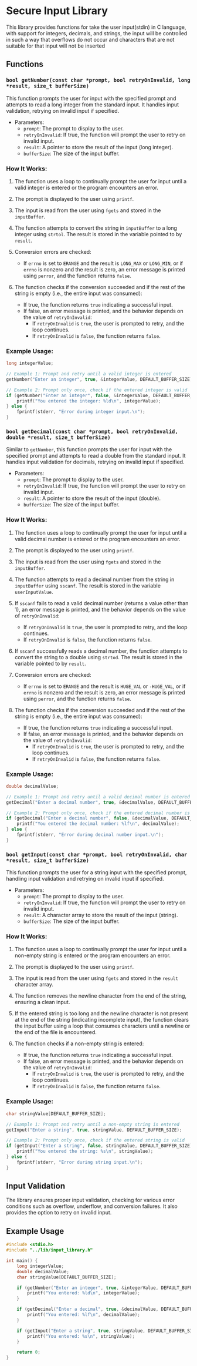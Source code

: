 # Secure Input Library

This library provides functions for take the user input(stdin) in C language, with support for integers, decimals, and strings, the input will be controlled in such a way that overflows do not occur and characters that are not suitable for that input will not be inserted

## Functions

### `bool getNumber(const char *prompt, bool retryOnInvalid, long *result, size_t bufferSize)`

This function prompts the user for input with the specified prompt and attempts to read a long integer from the standard input. It handles input validation, retrying on invalid input if specified.

- Parameters:
  - `prompt`: The prompt to display to the user.
  - `retryOnInvalid`: If true, the function will prompt the user to retry on invalid input.
  - `result`: A pointer to store the result of the input (long integer).
  - `bufferSize`: The size of the input buffer.

### How It Works:

1. The function uses a loop to continually prompt the user for input until a valid integer is entered or the program encounters an error.

2. The prompt is displayed to the user using `printf`.

3. The input is read from the user using `fgets` and stored in the `inputBuffer`.

4. The function attempts to convert the string in `inputBuffer` to a long integer using `strtol`. The result is stored in the variable pointed to by `result`.

5. Conversion errors are checked:
   - If `errno` is set to `ERANGE` and the result is `LONG_MAX` or `LONG_MIN`, or if `errno` is nonzero and the result is zero, an error message is printed using `perror`, and the function returns `false`.

6. The function checks if the conversion succeeded and if the rest of the string is empty (i.e., the entire input was consumed):
   - If true, the function returns `true` indicating a successful input.
   - If false, an error message is printed, and the behavior depends on the value of `retryOnInvalid`:
     - If `retryOnInvalid` is `true`, the user is prompted to retry, and the loop continues.
     - If `retryOnInvalid` is `false`, the function returns `false`.

### Example Usage:

```c
long integerValue;

// Example 1: Prompt and retry until a valid integer is entered
getNumber("Enter an integer", true, &integerValue, DEFAULT_BUFFER_SIZE);

// Example 2: Prompt only once, check if the entered integer is valid
if (getNumber("Enter an integer", false, &integerValue, DEFAULT_BUFFER_SIZE)) {
    printf("You entered the integer: %ld\n", integerValue);
} else {
    fprintf(stderr, "Error during integer input.\n");
}
```

### `bool getDecimal(const char *prompt, bool retryOnInvalid, double *result, size_t bufferSize)`

Similar to `getNumber`, this function prompts the user for input with the specified prompt and attempts to read a double from the standard input. It handles input validation for decimals, retrying on invalid input if specified.

- Parameters:
  - `prompt`: The prompt to display to the user.
  - `retryOnInvalid`: If true, the function will prompt the user to retry on invalid input.
  - `result`: A pointer to store the result of the input (double).
  - `bufferSize`: The size of the input buffer.

### How It Works:

1. The function uses a loop to continually prompt the user for input until a valid decimal number is entered or the program encounters an error.

2. The prompt is displayed to the user using `printf`.

3. The input is read from the user using `fgets` and stored in the `inputBuffer`.

4. The function attempts to read a decimal number from the string in `inputBuffer` using `sscanf`. The result is stored in the variable `userInputValue`.

5. If `sscanf` fails to read a valid decimal number (returns a value other than 1), an error message is printed, and the behavior depends on the value of `retryOnInvalid`:
   - If `retryOnInvalid` is `true`, the user is prompted to retry, and the loop continues.
   - If `retryOnInvalid` is `false`, the function returns `false`.

6. If `sscanf` successfully reads a decimal number, the function attempts to convert the string to a double using `strtod`. The result is stored in the variable pointed to by `result`.

7. Conversion errors are checked:
   - If `errno` is set to `ERANGE` and the result is `HUGE_VAL` or `-HUGE_VAL`, or if `errno` is nonzero and the result is zero, an error message is printed using `perror`, and the function returns `false`.

8. The function checks if the conversion succeeded and if the rest of the string is empty (i.e., the entire input was consumed):
   - If true, the function returns `true` indicating a successful input.
   - If false, an error message is printed, and the behavior depends on the value of `retryOnInvalid`:
     - If `retryOnInvalid` is `true`, the user is prompted to retry, and the loop continues.
     - If `retryOnInvalid` is `false`, the function returns `false`.

### Example Usage:

```c
double decimalValue;

// Example 1: Prompt and retry until a valid decimal number is entered
getDecimal("Enter a decimal number", true, &decimalValue, DEFAULT_BUFFER_SIZE);

// Example 2: Prompt only once, check if the entered decimal number is valid
if (getDecimal("Enter a decimal number", false, &decimalValue, DEFAULT_BUFFER_SIZE)) {
    printf("You entered the decimal number: %lf\n", decimalValue);
} else {
    fprintf(stderr, "Error during decimal number input.\n");
}
```

### `bool getInput(const char *prompt, bool retryOnInvalid, char *result, size_t bufferSize)`

This function prompts the user for a string input with the specified prompt, handling input validation and retrying on invalid input if specified.

- Parameters:
  - `prompt`: The prompt to display to the user.
  - `retryOnInvalid`: If true, the function will prompt the user to retry on invalid input.
  - `result`: A character array to store the result of the input (string).
  - `bufferSize`: The size of the input buffer.

### How It Works:

1. The function uses a loop to continually prompt the user for input until a non-empty string is entered or the program encounters an error.

2. The prompt is displayed to the user using `printf`.

3. The input is read from the user using `fgets` and stored in the `result` character array.

4. The function removes the newline character from the end of the string, ensuring a clean input.

5. If the entered string is too long and the newline character is not present at the end of the string (indicating incomplete input), the function clears the input buffer using a loop that consumes characters until a newline or the end of the file is encountered.

6. The function checks if a non-empty string is entered:
   - If true, the function returns `true` indicating a successful input.
   - If false, an error message is printed, and the behavior depends on the value of `retryOnInvalid`:
     - If `retryOnInvalid` is `true`, the user is prompted to retry, and the loop continues.
     - If `retryOnInvalid` is `false`, the function returns `false`.

### Example Usage:

```c
char stringValue[DEFAULT_BUFFER_SIZE];

// Example 1: Prompt and retry until a non-empty string is entered
getInput("Enter a string", true, stringValue, DEFAULT_BUFFER_SIZE);

// Example 2: Prompt only once, check if the entered string is valid
if (getInput("Enter a string", false, stringValue, DEFAULT_BUFFER_SIZE)) {
    printf("You entered the string: %s\n", stringValue);
} else {
    fprintf(stderr, "Error during string input.\n");
}
```

## Input Validation

The library ensures proper input validation, checking for various error conditions such as overflow, underflow, and conversion failures. It also provides the option to retry on invalid input.

## Example Usage

```c
#include <stdio.h>
#include "../lib/input_library.h"

int main() {
    long integerValue;
    double decimalValue;
    char stringValue[DEFAULT_BUFFER_SIZE];

    if (getNumber("Enter an integer", true, &integerValue, DEFAULT_BUFFER_SIZE)) {
        printf("You entered: %ld\n", integerValue);
    }

    if (getDecimal("Enter a decimal", true, &decimalValue, DEFAULT_BUFFER_SIZE)) {
        printf("You entered: %lf\n", decimalValue);
    }

    if (getInput("Enter a string", true, stringValue, DEFAULT_BUFFER_SIZE)) {
        printf("You entered: %s\n", stringValue);
    }

    return 0;
}
